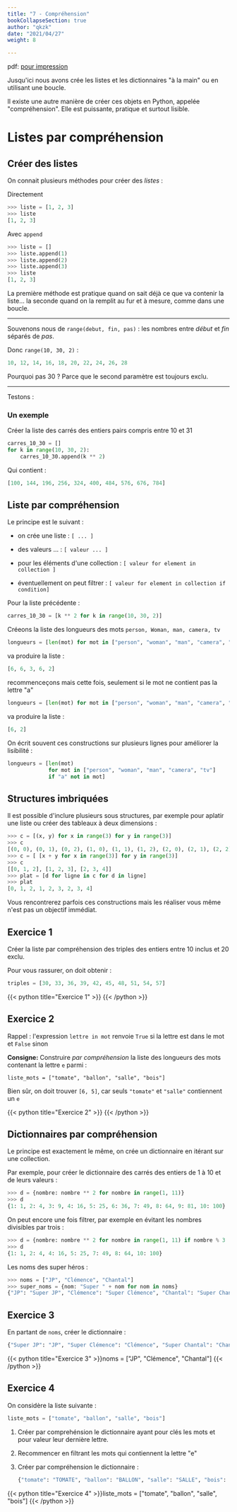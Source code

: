 ```yaml
---
title: "7 - Compréhension"
bookCollapseSection: true
author: "qkzk"
date: "2021/04/27"
weight: 8

---
```


pdf: [pour impression](./comprehension.pdf)

Jusqu'ici nous avons crée les listes et les dictionnaires "à la main" ou 
en utilisant une boucle.

Il existe une autre manière de créer ces objets en Python, appelée "compréhension".
Elle est puissante, pratique et surtout lisible.

# Listes par compréhension



## Créer des listes

On connait plusieurs méthodes pour créer des _listes_ :

Directement

~~~python
>>> liste = [1, 2, 3] 
>>> liste
[1, 2, 3]
~~~

Avec `append`

~~~python
>>> liste = []
>>> liste.append(1)
>>> liste.append(2)
>>> liste.append(3)
>>> liste
[1, 2, 3]
~~~

La première méthode est pratique quand on sait déjà ce que va contenir la liste...
la seconde quand on la remplit au fur et à mesure, comme dans une boucle.

---

Souvenons nous de `range(debut, fin, pas)` : les nombres entre _début_ et _fin_ séparés de _pas_.

Donc `range(10, 30, 2)` :

~~~python
10, 12, 14, 16, 18, 20, 22, 24, 26, 28
~~~

Pourquoi pas 30 ? Parce que le second paramètre est toujours exclu.

---

Testons :


### Un exemple

Créer la liste des carrés des entiers pairs compris entre 10 et 31

```python
carres_10_30 = []
for k in range(10, 30, 2):
    carres_10_30.append(k ** 2)
```

Qui contient :

```python
[100, 144, 196, 256, 324, 400, 484, 576, 676, 784]
```

## Liste par compréhension

Le principe est le suivant :

* on crée une liste : `[ ... ]`
* des valeurs ...   : `[ valeur ... ]`
* pour les éléments d'une collection : `[ valeur for element in collection ]`

* éventuellement on peut filtrer : `[ valeur for element in collection if condition]`


Pour la liste précédente :

```python
carres_10_30 = [k ** 2 for k in range(10, 30, 2)]
```

Créeons la liste des longueurs des mots `person, Woman, man, camera, tv`

```python
longueurs = [len(mot) for mot in ["person", "woman", "man", "camera", "tv"]]
```

va produire la liste :

```python
[6, 6, 3, 6, 2]
```


recommenceçons mais cette fois, seulement si le mot ne contient pas la lettre "a"

```python
longueurs = [len(mot) for mot in ["person", "woman", "man", "camera", "tv"] if "a" not in mot]
```

va produire la liste :

```python
[6, 2]
```

On écrit souvent ces constructions sur plusieurs lignes pour améliorer la lisibilité :

```python
longueurs = [len(mot)
             for mot in ["person", "woman", "man", "camera", "tv"]
             if "a" not in mot]
```

## Structures imbriquées

Il est possible d'inclure plusieurs sous structures, par exemple pour aplatir
une liste ou créer des tableaux à deux dimensions :

```python
>>> c = [(x, y) for x in range(3) for y in range(3)]
>>> c
[(0, 0), (0, 1), (0, 2), (1, 0), (1, 1), (1, 2), (2, 0), (2, 1), (2, 2)]
>>> c = [ [x + y for x in range(3)] for y in range(3)]
>>> c
[[0, 1, 2], [1, 2, 3], [2, 3, 4]]
>>> plat = [d for ligne in c for d in ligne]
>>> plat
[0, 1, 2, 1, 2, 3, 2, 3, 4]
```

Vous rencontrerez parfois ces constructions mais les réaliser vous même
n'est pas un objectif immédiat.

## Exercice 1


Créer la liste par compréhension des triples des entiers entre 10 inclus et 20 exclu.

Pour vous rassurer, on doit obtenir :

~~~python
triples = [30, 33, 36, 39, 42, 45, 48, 51, 54, 57]
~~~


{{< python title="Exercice 1" >}}
{{< /python >}}

## Exercice 2


Rappel : l'expression `lettre in mot` renvoie `True` si la lettre est dans le
mot et `False` sinon

**Consigne:** Construire _par compréhension_ la liste des longueurs des mots
contenant la lettre `e` parmi : 

`liste_mots = ["tomate", "ballon", "salle", "bois"]`

Bien sûr, on doit trouver `[6, 5]`, car seuls `"tomate"` et `"salle"` contiennent un `e`


{{< python title="Exercice 2" >}}
{{< /python >}}

## Dictionnaires par compréhension

Le principe est exactement le même, on crée un dictionnaire en itérant
sur une collection.

Par exemple, pour créer le dictionnaire des carrés des entiers de 1 à 10
et de leurs valeurs :

```python
>>> d = {nombre: nombre ** 2 for nombre in range(1, 11)}
>>> d
{1: 1, 2: 4, 3: 9, 4: 16, 5: 25, 6: 36, 7: 49, 8: 64, 9: 81, 10: 100}
```

On peut encore une fois filtrer, par exemple en évitant les nombres
divisibles par trois :

```python
>>> d = {nombre: nombre ** 2 for nombre in range(1, 11) if nombre % 3 != 0}
>>> d
{1: 1, 2: 4, 4: 16, 5: 25, 7: 49, 8: 64, 10: 100}
```

Les noms des super héros :

```python
>>> noms = ["JP", "Clémence", "Chantal"]
>>> super_noms = {nom: "Super " + nom for nom in noms}
{"JP": "Super JP", "Clémence": "Super Clémence", "Chantal": "Super Chantal"}
```

## Exercice 3

En partant de `noms`, créer le dictionnaire :

```python
{"Super JP": "JP", "Super Clémence": "Clémence", "Super Chantal": "Chantal"}
```

{{< python title="Exercice 3" >}}noms = ["JP", "Clémence", "Chantal"]
{{< /python >}}


## Exercice 4

On considère la liste suivante :

```python
liste_mots = ["tomate", "ballon", "salle", "bois"]
```

1. Créer par comprehénsion le dictionnaire ayant pour clés les mots
  et pour valeur leur dernière lettre.
2. Recommencer en filtrant les mots qui contiennent la lettre "e"
3. Créer par compréhension le dictionnaire : 

    ```python
    {"tomate": "TOMATE", "ballon": "BALLON", "salle": "SALLE", "bois": "BOIS"}
    ```


{{< python title="Exercice 4" >}}liste_mots = ["tomate", "ballon", "salle", "bois"]
{{< /python >}}



